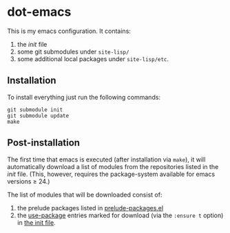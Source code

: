 dot-emacs
=========

This is my emacs configuration. It contains:

1. the *init* file
2. some git submodules under `site-lisp/`
3. some additional local packages under `site-lisp/etc`.


Installation
------------

To install everything just run the following commands:

    git submodule init
    git submodule update
    make


Post-installation
-----------------

The first time that emacs is executed (after installation via `make`),
it will automatically download a list of modules from the repositories
listed in the *init* file. (This, however, requires the package-system
available for emacs versions &ge; 24.)

The list of modules that will be downloaded consist of:

1. the prelude packages listed in
   [prelude-packages.el](/site-lisp/etc/prelude-packages.el)
2. the [use-package][use-package] entries marked for download (via the
   `:ensure t` option) in [the init file](/init.el).


[use-package]: https://github.com/jwiegley/use-package
